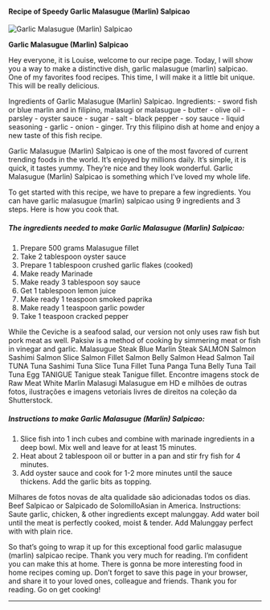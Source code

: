             

#### Recipe of Speedy Garlic Malasugue (Marlin) Salpicao

![Garlic Malasugue (Marlin) Salpicao](https://img-global.cpcdn.com/recipes/f64ea4dc27c042f1/751x532cq70/garlic-malasugue-marlin-salpicao-recipe-main-photo.jpg)

**Garlic Malasugue (Marlin) Salpicao**

Hey everyone, it is Louise, welcome to our recipe page. Today, I will show you a way to make a distinctive dish, garlic malasugue (marlin) salpicao. One of my favorites food recipes. This time, I will make it a little bit unique. This will be really delicious.

Ingredients of Garlic Malasugue (Marlin) Salpicao. Ingredients: - sword fish or blue marlin and in filipino, malasugi or malasugue - butter - olive oil - parsley - oyster sauce - sugar - salt - black pepper - soy sauce - liquid seasoning - garlic - onion - ginger. Try this filipino dish at home and enjoy a new taste of this fish recipe.

Garlic Malasugue (Marlin) Salpicao is one of the most favored of current trending foods in the world. It’s enjoyed by millions daily. It’s simple, it is quick, it tastes yummy. They’re nice and they look wonderful. Garlic Malasugue (Marlin) Salpicao is something which I’ve loved my whole life.

To get started with this recipe, we have to prepare a few ingredients. You can have garlic malasugue (marlin) salpicao using 9 ingredients and 3 steps. Here is how you cook that.

##### The ingredients needed to make Garlic Malasugue (Marlin) Salpicao:

1.  Prepare 500 grams Malasugue fillet
2.  Take 2 tablespoon oyster sauce
3.  Prepare 1 tablespoon crushed garlic flakes (cooked)
4.  Make ready Marinade
5.  Make ready 3 tablespoon soy sauce
6.  Get 1 tablespoon lemon juice
7.  Make ready 1 teaspoon smoked paprika
8.  Make ready 1 teaspoon garlic powder
9.  Take 1 teaspoon cracked pepper

While the Ceviche is a seafood salad, our version not only uses raw fish but pork meat as well. Paksiw is a method of cooking by simmering meat or fish in vinegar and garlic. Malasugue Steak Blue Marlin Steak SALMON Salmon Sashimi Salmon Slice Salmon Fillet Salmon Belly Salmon Head Salmon Tail TUNA Tuna Sashimi Tuna Slice Tuna Fillet Tuna Panga Tuna Belly Tuna Tail Tuna Egg TANIGUE Tanigue steak Tanigue fillet. Encontre imagens stock de Raw Meat White Marlin Malasugi Malasugue em HD e milhões de outras fotos, ilustrações e imagens vetoriais livres de direitos na coleção da Shutterstock.

##### Instructions to make Garlic Malasugue (Marlin) Salpicao:

1.  Slice fish into 1 inch cubes and combine with marinade ingredients in a deep bowl. Mix well and leave for at least 15 minutes.
2.  Heat about 2 tablespoon oil or butter in a pan and stir fry fish for 4 minutes.
3.  Add oyster sauce and cook for 1-2 more minutes until the sauce thickens. Add the garlic bits as topping.

Milhares de fotos novas de alta qualidade são adicionadas todos os dias. Beef Salpicao or Salpicado de SolomilloAsian in America. Instructions: Saute garlic, chicken, & other ingredients except malunggay. Add water boil until the meat is perfectly cooked, moist & tender. Add Malunggay perfect with with plain rice.

So that’s going to wrap it up for this exceptional food garlic malasugue (marlin) salpicao recipe. Thank you very much for reading. I’m confident you can make this at home. There is gonna be more interesting food in home recipes coming up. Don’t forget to save this page in your browser, and share it to your loved ones, colleague and friends. Thank you for reading. Go on get cooking!

* * *